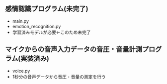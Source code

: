 ## 感情認識プログラム(未完了)
- main.py
- emotion_recognition.py
- 学習済みモデルが必要←このため未完了
  
## マイクからの音声入力データの音圧・音量計測プログラム(実装済み)
- voice.py
- 1秒分の音声データから音圧・音量の測定を行う
